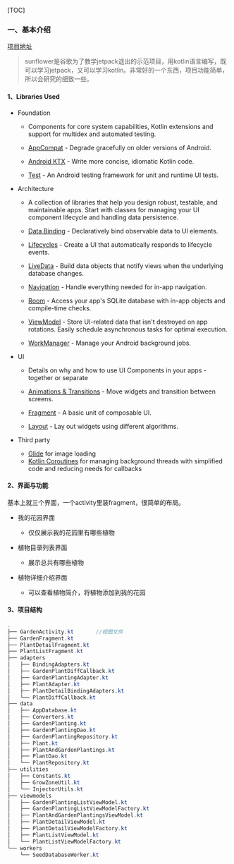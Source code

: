 [TOC]

### 一、基本介绍

[项目地址](https://github.com/googlesamples/android-sunflower)

> sunflower是谷歌为了教学jetpack退出的示范项目，用kotlin语言编写，既可以学习jetpack，又可以学习kotlin。非常好的一个东西，项目功能简单，所以会研究的细致一些。

#### 1、Libraries Used

- Foundation

  - Components for core system capabilities, Kotlin extensions and support for multidex and automated testing.

  - [AppCompat](https://developer.android.com/topic/libraries/support-library/packages#v7-appcompat) - Degrade gracefully on older versions of Android.
  - [Android KTX](https://developer.android.com/kotlin/ktx) - Write more concise, idiomatic Kotlin code.
  - [Test](https://developer.android.com/training/testing/) - An Android testing framework for unit and runtime UI tests.

- Architecture

  - A collection of libraries that help you design robust, testable, and maintainable apps. Start with classes for managing your UI component lifecycle and handling data persistence.

  - [Data Binding](https://developer.android.com/topic/libraries/data-binding/) - Declaratively bind observable data to UI elements.
  - [Lifecycles](https://developer.android.com/topic/libraries/architecture/lifecycle) - Create a UI that automatically responds to lifecycle events.
  - [LiveData](https://developer.android.com/topic/libraries/architecture/livedata) - Build data objects that notify views when the underlying database changes.
  - [Navigation](https://developer.android.com/topic/libraries/architecture/navigation/) - Handle everything needed for in-app navigation.
  - [Room](https://developer.android.com/topic/libraries/architecture/room) - Access your app's SQLite database with in-app objects and compile-time checks.
  - [ViewModel](https://developer.android.com/topic/libraries/architecture/viewmodel) - Store UI-related data that isn't destroyed on app rotations. Easily schedule asynchronous tasks for optimal execution.
  - [WorkManager](https://developer.android.com/topic/libraries/architecture/workmanager) - Manage your Android background jobs.

- UI 

  - Details on why and how to use UI Components in your apps - together or separate

  - [Animations & Transitions](https://developer.android.com/training/animation/) - Move widgets and transition between screens.
  - [Fragment](https://developer.android.com/guide/components/fragments) - A basic unit of composable UI.
  - [Layout](https://developer.android.com/guide/topics/ui/declaring-layout) - Lay out widgets using different algorithms.

- Third party

  - [Glide](https://bumptech.github.io/glide/) for image loading
  - [Kotlin Coroutines](https://kotlinlang.org/docs/reference/coroutines-overview.html) for managing background threads with simplified code and reducing needs for callbacks

#### 2、界面与功能

基本上就三个界面，一个activity里装fragment，很简单的布局。

- 我的花园界面

  - 仅仅展示我的花园里有哪些植物

- 植物目录列表界面

  - 展示总共有哪些植物

- 植物详细介绍界面

  - 可以查看植物简介，将植物添加到我的花园

  

#### 3、项目结构

```java
.
├── GardenActivity.kt		//视图文件
├── GardenFragment.kt
├── PlantDetailFragment.kt
├── PlantListFragment.kt
├── adapters
│   ├── BindingAdapters.kt
│   ├── GardenPlantDiffCallback.kt
│   ├── GardenPlantingAdapter.kt
│   ├── PlantAdapter.kt
│   ├── PlantDetailBindingAdapters.kt
│   └── PlantDiffCallback.kt
├── data
│   ├── AppDatabase.kt
│   ├── Converters.kt
│   ├── GardenPlanting.kt
│   ├── GardenPlantingDao.kt
│   ├── GardenPlantingRepository.kt
│   ├── Plant.kt
│   ├── PlantAndGardenPlantings.kt
│   ├── PlantDao.kt
│   └── PlantRepository.kt
├── utilities
│   ├── Constants.kt
│   ├── GrowZoneUtil.kt
│   └── InjectorUtils.kt
├── viewmodels
│   ├── GardenPlantingListViewModel.kt
│   ├── GardenPlantingListViewModelFactory.kt
│   ├── PlantAndGardenPlantingsViewModel.kt
│   ├── PlantDetailViewModel.kt
│   ├── PlantDetailViewModelFactory.kt
│   ├── PlantListViewModel.kt
│   └── PlantListViewModelFactory.kt
└── workers
    └── SeedDatabaseWorker.kt
```


